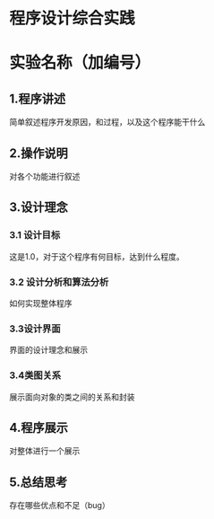 # 程序设计综合实践

# 实验名称（加编号）

## 1.程序讲述

简单叙述程序开发原因，和过程，以及这个程序能干什么

## 2.操作说明

对各个功能进行叙述

## 3.设计理念

### 3.1 设计目标

这是1.0，对于这个程序有何目标，达到什么程度。

### 3.2 设计分析和算法分析

如何实现整体程序

### 3.3设计界面

界面的设计理念和展示

### 3.4类图关系

展示面向对象的类之间的关系和封装

## 4.程序展示

对整体进行一个展示

## 5.总结思考

存在哪些优点和不足（bug）

